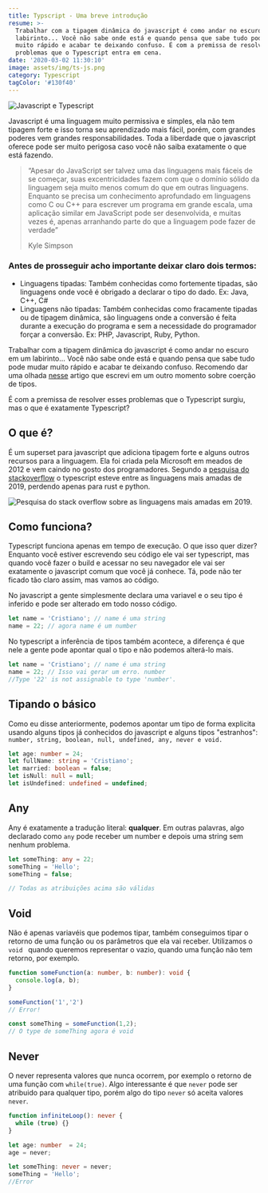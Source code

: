 ```yaml
---
title: Typscript - Uma breve introdução
resume: >-
  Trabalhar com a tipagem dinâmica do javascript é como andar no escuro em um
  labirinto... Você não sabe onde está e quando pensa que sabe tudo pode mudar
  muito rápido e acabar te deixando confuso. É com a premissa de resolver esses
  problemas que o Typescript entra em cena.
date: '2020-03-02 11:30:10'
image: assets/img/ts-js.png
category: Typescript
tagColor: '#130f40'
---
```

![Javascript e Typescript](assets/img/ts-js.png "Javascript e Typescript")

Javascript é uma linguagem muito permissiva e simples, ela não tem tipagem forte e isso torna seu aprendizado mais fácil, porém, com grandes poderes vem grandes responsabilidades. Toda a liberdade que o javascript oferece pode ser muito perigosa caso você não saiba exatamente o que está fazendo.

>  “Apesar do JavaScript ser talvez uma das linguagens mais fáceis de se começar, suas excentricidades fazem com que o domínio sólido da linguagem seja muito menos comum do que em outras linguagens. Enquanto se precisa um conhecimento aprofundado em linguagens como C ou C++ para escrever um programa em grande escala, uma aplicação similar em JavaScript pode ser desenvolvida, e muitas vezes é, apenas arranhando parte do que a linguagem pode fazer de verdade”
>
> Kyle Simpson

### Antes de prosseguir acho importante deixar claro dois termos:

* Linguagens tipadas: Também conhecidas como fortemente tipadas, são linguagens onde você é obrigado a declarar o tipo do dado. Ex: Java, C++, C#
* Linguagens não tipadas: Também conhecidas como fracamente tipadas ou de tipagem dinâmica, são linguagens onde a conversão é feita durante a execução do programa e sem a necessidade do programador forçar a conversão. Ex: PHP, Javascript, Ruby, Python.

Trabalhar com a tipagem dinâmica do javascript é como andar no escuro em um labirinto... Você não sabe onde está e quando pensa que sabe tudo pode mudar muito rápido e acabar te deixando confuso.  Recomendo dar uma olhada [nesse](https://www.crisgon.dev/coercao-de-tipos-em-javascript/) artigo que escrevi em um outro momento sobre coerção de tipos.

É com a premissa de resolver esses problemas que o Typescript surgiu, mas o que é exatamente Typescript?

## O que é?

É um superset para javascript que adiciona tipagem forte e alguns outros recursos para a linguagem. Ela foi criada pela Microsoft em meados de 2012 e vem caindo no gosto dos programadores. Segundo a [pesquisa do stackoverflow](https://insights.stackoverflow.com/survey/2019#technology) o typescript esteve entre as linguagens mais amadas de 2019, perdendo apenas para rust e python.

![Pesquisa do stack overflow sobre as linguagens mais amadas em 2019.](assets/img/most-love.png "Pesquisa do stack overflow sobre as linguagens mais amadas em 2019.")

## Como funciona?

Typescript funciona apenas em tempo de execução. O que isso quer dizer? Enquanto você estiver escrevendo seu código ele vai ser typescript, mas quando você fazer o build e acessar no seu navegador ele vai ser exatamente o javascript comum que você já conhece. Tá, pode não ter ficado tão claro assim, mas vamos ao código.

No javascript a gente simplesmente declara uma variavel e o seu tipo é inferido e pode ser alterado em todo nosso código. 

```javascript
let name = 'Cristiano'; // name é uma string
name = 22; // agora name é um number
```

No typescript a inferência de tipos também acontece, a diferença é que nele a gente pode apontar qual o tipo e  não podemos alterá-lo mais.

```typescript
let name = 'Cristiano'; // name é uma string
name = 22; // Isso vai gerar um erro. number  
//Type '22' is not assignable to type 'number'.
```

## Tipando o básico

Como eu disse anteriormente, podemos apontar um tipo de forma explicita usando alguns tipos já conhecidos do javascript e alguns tipos "estranhos": `number, string, boolean, null, undefined, any, never e void.`

```typescript
let age: number = 24;
let fullName: string = 'Cristiano';
let married: boolean = false;
let isNull: null = null;
let isUndefined: undefined = undefined;
```



## Any 

Any é exatamente a tradução literal: **qualquer**. Em outras palavras, algo declarado como `any` pode receber um number e depois uma string sem nenhum problema.

```typescript
let someThing: any = 22;
someThing = 'Hello';
someThing = false;

// Todas as atribuições acima são válidas
```



## Void

Não é apenas variavéis que podemos tipar, também conseguimos tipar o retorno de uma função ou os parâmetros que ela vai receber. Utilizamos o `void ` quando queremos representar o vazio, quando uma função não tem retorno, por exemplo.

```typescript
function someFunction(a: number, b: number): void {
  console.log(a, b);
}

someFunction('1','2')
// Error!

const someThing = someFunction(1,2);
// O type de someThing agora é void

```

## Never

O never representa valores que nunca ocorrem, por exemplo o retorno de uma função com `while(true)`. Algo interessante é que `never` pode ser atribuido para qualquer tipo, porém algo do tipo `never` só aceita valores `never`.

```typescript
function infiniteLoop(): never {
  while (true) {}
}

let age: number  = 24;
age = never;

let someThing: never = never;
someThing = 'Hello';
//Error
```
